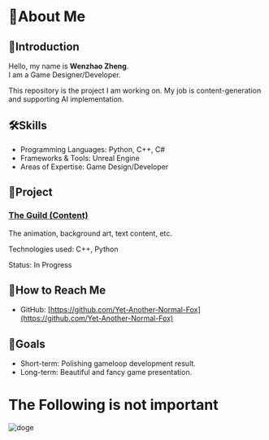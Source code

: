 # 🌟About Me

## 🚀Introduction
Hello, my name is **Wenzhao Zheng**.  
I am a Game Designer/Developer.  

This repository is the project I am working on. My job is content-generation and supporting AI implementation. 

## 🛠️Skills
- Programming Languages: Python, C++, C#
- Frameworks & Tools: Unreal Engine
- Areas of Expertise: Game Design/Developer

## 🧩Project
### [The Guild (Content)](https://github.com/southern-cross-ai/-Content-/)
The animation, background art, text content, etc.

Technologies used: C++, Python

Status: In Progress

## 🚦How to Reach Me
- GitHub: [https://github.com/Yet-Another-Normal-Fox](https://github.com/Yet-Another-Normal-Fox)


## 👥Goals
- Short-term: Polishing gameloop development result. 
- Long-term: Beautiful and fancy game presentation.

# The Following is not important
![doge]([https://www.google.com/url?sa=i&url=https%3A%2F%2Fwww.ifanr.com%2Fapp%2F1413693&psig=AOvVaw0xXMwDMUZVhdPJKQ8ZBgJk&ust=1741396572691000&source=images&cd=vfe&opi=89978449&ved=0CBQQjRxqFwoTCNig8vPl9osDFQAAAAAdAAAAABAE](https://s3.ifanr.com/wp-content/uploads/2021/04/dogecoin-1200x628.jpeg!720))
